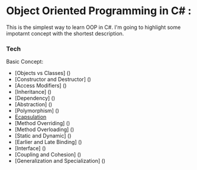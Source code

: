 # Object Oriented Programming in C# :

This is the simplest way to learn OOP in C#. I'm going to highlight some impotarnt concept with the shortest description.

### Tech

Basic Concept:

* [Objects vs Classes] ()
* [Constructor and Destructor] ()
* [Access Modifiers] ()
* [Inheritance] ()
* [Dependency] ()
* [Abstraction] ()
* [Polymorphism] ()
* [Ecapsulation]() 
* [Method Overriding] ()
* [Method Overloading] ()
* [Static and Dynamic] ()
* [Earlier and Late Binding] ()
* [Interface] ()
* [Coupling and Cohesion] ()
* [Generalization and Specialization] ()